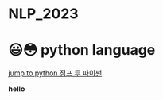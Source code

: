 # NLP_2023

# 😃😳 python language

[jump to python 점프 투 파이썬](https://wikidocs.net/book/1)

**hello**
